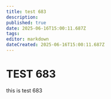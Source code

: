 ```yaml
---
title: test 683
description: 
published: true
date: 2025-06-16T15:00:11.687Z
tags: 
editor: markdown
dateCreated: 2025-06-16T15:00:11.687Z
---
```


# TEST 683
this is test 683
